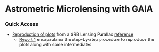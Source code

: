 # Astrometric Microlensing with GAIA

### Quick Access

 - [Reproduction of plots](/Documentation/Task%203/GRB_Lensing_Parallax_4.ipynb) from a GRB Lensing Parallax [reference](/Documentation/Task%202/GRB%20Lensing%20Parallax.pdf)
   - [Report 1](/Reports/Report%201.pdf) encapsulates the step-by-step procedure to reproduce the plots along with some intermediates

